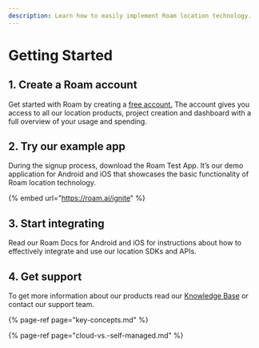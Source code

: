 ```yaml
---
description: Learn how to easily implement Roam location technology.
---
```


# Getting Started

## **1. Create a Roam account** 

Get started with Roam by creating a [free account.](https://roam.ai/dashboard/signup) The account gives you access to all our location products, project creation and dashboard with a full overview of your usage and spending. 

## **2. Try our example app**

During the signup process, download the Roam Test App. It’s our demo application for Android and iOS that showcases the basic functionality of Roam location technology. 

{% embed url="https://roam.ai/ignite" %}

## **3. Start integrating** 

Read our Roam Docs for Android and iOS for instructions about how to effectively integrate and use our location SDKs and APIs.

## **4. Get support**

To get more information about our products read our [Knowledge Base](https://geospark.co/knowledgebase/) or contact our support team. 

{% page-ref page="key-concepts.md" %}

{% page-ref page="cloud-vs.-self-managed.md" %}



